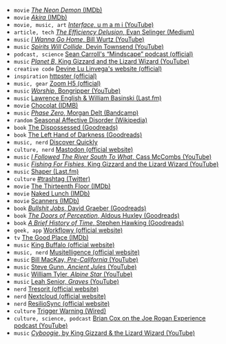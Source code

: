 - `movie` [_The Neon Demon_ (IMDb)](https://www.imdb.com/title/tt1974419)
- `movie` [_Akira_ (IMDb)](https://www.imdb.com/title/tt0094625)
- `movie, music, art` [_Interface_, u m a m i (YouTube)](https://www.youtube.com/watch?v=b_V-VJQT6pM)
- `article, tech` [_The Efficiency Delusion_, Evan Selinger (Medium)](https://onezero.medium.com/the-efficiency-delusion-f6a97241e1e1)
- `music` [_I Wanna Go Home_, Bill Wurtz (YouTube)](https://www.youtube.com/watch?v=vjUOJEXiX3g)
- `music` [_Spirits Will Collide_, Devin Townsend (YouTube)](https://www.youtube.com/watch?v=AdHJurX0yVA)
- `podcast, science` [Sean Carroll's “Mindscape” podcast (official)](https://www.preposterousuniverse.com/podcast/)
- `music` [_Planet B_, King Gizzard and the Lizard Wizard (YouTube)](https://www.youtube.com/watch?v=qtTi_uyYynA)
- `creative code` [Devine Lu Linvega's website (official)](https://wiki.xxiivv.com/#home)
- `inspiration` [httpster (official)](http://httpster.net)
- `music, gear` [Zoom H5 (official)](https://www.zoom-na.com/products/field-video-recording/field-recording/zoom-h5-handy-recorder)
- `music` [_Worship_, Bongripper (YouTube)](https://www.youtube.com/watch?v=drzzGClaEKU)
- `music` [Lawrence English & William Basinski (Last.fm)](https://www.last.fm/music/William+Basinski+%252B+Lawrence+English)
- `movie` [Chocolat (IDMB)](https://www.imdb.com/title/tt0241303)
- `music` [_Phase Zero_, Morgan Delt (Bandcamp)](https://morgandelt.bandcamp.com/album/phase-zero)
- `random` [Seasonal Affective Disorder (Wikipedia)](https://en.wikipedia.org/wiki/Seasonal_affective_disorder)
- `book` [The Dispossessed (Goodreads)](https://www.goodreads.com/book/show/13651.The_Dispossessed)
- `book` [The Left Hand of Darkness (Goodreads)](https://www.goodreads.com/book/show/18423.The_Left_Hand_of_Darkness)
- `music, nerd` [Discover Quickly](https://discoverquickly.com)
- `culture, nerd` [Mastodon (official website)](https://joinmastodon.org/)
- `music` [_I Followed The River South To What_, Cass McCombs (YouTube)](https://www.youtube.com/watch?v=zDU76HfuaBY)
- `music` [_Fishing For Fishies_, King Gizzard and the Lizard Wizard (YouTube)](https://www.youtube.com/watch?v=beIDKFwXam0)
- `music` [Shaper (Last.fm)](https://www.last.fm/music/Shaper)
- `culture` [#trashtag (Twitter)](https://twitter.com/search?q=%23trashtag)
- `movie` [The Thirteenth Floor (IMDb)](https://www.imdb.com/title/tt0139809)
- `movie` [Naked Lunch (IMDb)](https://www.imdb.com/title/tt0102511)
- `movie` [Scanners (IMDb)](https://www.imdb.com/title/tt0081455)
- `book` [_Bullshit Jobs_, David Graeber (Goodreads)](https://www.goodreads.com/book/show/34466958-bullshit-jobs)
- `book` [_The Doors of Perception_, Aldous Huxley (Goodreads)](https://www.goodreads.com/book/show/3188964-the-doors-of-perception)
- `book` [_A Brief History of Time_, Stephen Hawking (Goodreads)](https://www.goodreads.com/book/show/3869.A_Brief_History_of_Time)
- `geek, app` [Workflowy (official website)](https://workflowy.com/)
- `tv` [The Good Place (IMDb)](https://www.imdb.com/title/tt4955642/)
- `music` [King Buffalo (official website)](https://kingbuffalo.com/)
- `music, nerd` [Musitelligence (official website)](https://musitelligence.com)
- `music` [Bill MacKay, _Pre-California_ (YouTube)](https://www.youtube.com/watch?v=wxMq8wu7nmg)
- `music` [Steve Gunn, _Ancient Jules_ (YouTube)](https://www.youtube.com/watch?v=W79x_WuvQ5Y)
- `music` [William Tyler, _Alpine Star_ (YouTube)](https://www.youtube.com/watch?v=WDuSevWPnCA)
- `music` [Leah Senior, _Graves_ (YouTube)](https://www.youtube.com/watch?v=-R30wogqnhU)
- `nerd` [Tresorit (official website)](https://tresorit.com)
- `nerd` [Nextcloud (official website)](https://nextcloud.com/)
- `nerd` [ResilioSync (official website)](https://www.resilio.com/individuals/)
- `culture` [Trigger Warning (Wired)](https://www.wired.com/story/trigger-warning-netflix-hosted-shows/)
- `culture, science, podcast` [Brian Cox on the Joe Rogan Experience podcast (YouTube)](https://www.youtube.com/watch?v=wieRZoJSVtw)
- `music` [_Cyboogie_, by King Gizzard & the Lizard Wizard (YouTube)](https://www.youtube.com/watch?v=_un9PYsE1_g)
